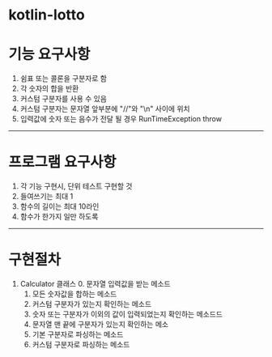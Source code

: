 # kotlin-lotto

# 기능 요구사항
1. 쉼표 또는 콜론을 구분자로 함
2. 각 숫자의 합을 반환
3. 커스텀 구분자를 사용 수 있음
4. 커스텀 구분자는 문자열 앞부분에 "//"와 "\n" 사이에 위치
5. 입력값에 숫자 또는 음수가 전달 될 경우 RunTimeException throw
 
---
# 프로그램 요구사항
1. 각 기능 구현시, 단위 테스트 구현할 것
2. 들여쓰기는 최대 1
3. 함수의 길이는 최대 10라인
4. 함수가 한가지 일만 하도록

---
# 구현절차
1. Calculator 클래스
    0. 문자열 입력값을 받는 메소드
    1. 모든 숫자값을 합하는 메소드
    2. 커스텀 구분자가 있는지 확인하는 메소드
    3. 숫자 또는 구분자가 이외의 값이 입력되었는지 확인하는 메소드드
    4. 문자열 맨 끝에 구분자가 있는지 확인하는 메소
    4. 기본 구분자로 파싱하는 메소드
    5. 커스텀 구분자로 파싱하는 메소드
    